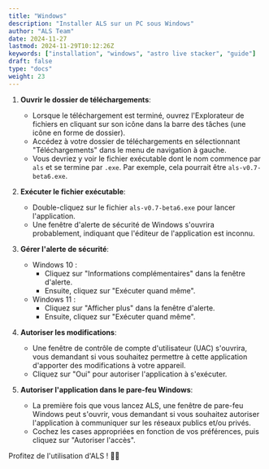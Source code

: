 ```yaml
---
title: "Windows"
description: "Installer ALS sur un PC sous Windows"
author: "ALS Team"
date: 2024-11-27
lastmod: 2024-11-29T10:12:26Z
keywords: ["installation", "windows", "astro live stacker", "guide"]
draft: false
type: "docs"
weight: 23
---
```


1. **Ouvrir le dossier de téléchargements**:
   - Lorsque le téléchargement est terminé, ouvrez l'Explorateur de fichiers en cliquant sur son icône dans la barre des tâches (une icône en forme de dossier).
   - Accédez à votre dossier de téléchargements en sélectionnant "Téléchargements" dans le menu de navigation à gauche.
   - Vous devriez y voir le fichier exécutable dont le nom commence par `als` et se termine par `.exe`. Par exemple, cela pourrait être `als-v0.7-beta6.exe`.

2. **Exécuter le fichier exécutable**:
   - Double-cliquez sur le fichier `als-v0.7-beta6.exe` pour lancer l'application.
   - Une fenêtre d'alerte de sécurité de Windows s'ouvrira probablement, indiquant que l'éditeur de l'application est inconnu.

3. **Gérer l'alerte de sécurité**:
   - Windows 10 :
     - Cliquez sur "Informations complémentaires" dans la fenêtre d'alerte.
     - Ensuite, cliquez sur "Exécuter quand même".
   - Windows 11 :
     - Cliquez sur "Afficher plus" dans la fenêtre d'alerte.
     - Ensuite, cliquez sur "Exécuter quand même".

4. **Autoriser les modifications**:
   - Une fenêtre de contrôle de compte d'utilisateur (UAC) s'ouvrira, vous demandant si vous souhaitez permettre à cette application d'apporter des modifications à votre appareil.
   - Cliquez sur "Oui" pour autoriser l'application à s'exécuter.

5. **Autoriser l'application dans le pare-feu Windows**:
   - La première fois que vous lancez ALS, une fenêtre de pare-feu Windows peut s'ouvrir, vous demandant si vous souhaitez autoriser l'application à communiquer sur les réseaux publics et/ou privés.
   - Cochez les cases appropriées en fonction de vos préférences, puis cliquez sur "Autoriser l'accès".

Profitez de l'utilisation d'ALS ! 🚀✨

